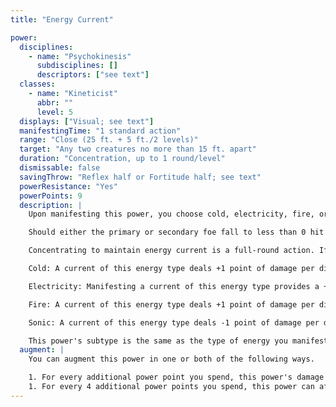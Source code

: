 ```yaml
---
title: "Energy Current"

power:
  disciplines:
    - name: "Psychokinesis"
      subdisciplines: []
      descriptors: ["see text"]
  classes:
    - name: "Kineticist"
      abbr: ""
      level: 5
  displays: ["Visual; see text"]
  manifestingTime: "1 standard action"
  range: "Close (25 ft. + 5 ft./2 levels)"
  target: "Any two creatures no more than 15 ft. apart"
  duration: "Concentration, up to 1 round/level"
  dismissable: false
  savingThrow: "Reflex half or Fortitude half; see text"
  powerResistance: "Yes"
  powerPoints: 9
  description: |
    Upon manifesting this power, you choose cold, electricity, fire, or sonic. Your body's psionically fueled bioenergetic currents produce an arc of energy of the chosen type that targets a creature you designate as the primary foe for {% die_roll 9 6 0 %} points of damage in every round when the power remains in effect. Energy also arcs off the primary foe to strike one additional foe that is initially within 15 feet of the primary foe, or that subsequently moves within 15 feet of the primary foe while the duration lasts. Secondary foes take half the damage that the primary foe takes in every round while the duration lasts.

    Should either the primary or secondary foe fall to less than 0 hit points (or should a target completely evade the effect with a special ability or power), the energy current's arc randomly retargets another primary and/or secondary foe while the duration lasts. Targeted foes can move normally, possibly moving out of range of the effect, but each round they are targeted and remain in range they must make a saving throw to avoid taking full damage in that round.

    Concentrating to maintain energy current is a full-round action. If you take damage while maintaining energy current, you must make a successful Concentration check (DC 10 + damage dealt) to avoid losing your concentration on the power.

    Cold: A current of this energy type deals +1 point of damage per die. The saving throw to reduce damage from a cold current is a Fortitude save instead of a Reflex save.

    Electricity: Manifesting a current of this energy type provides a +2 bonus to the save DC and a +2 bonus on manifester level checks for the purpose of overcoming power resistance.

    Fire: A current of this energy type deals +1 point of damage per die.

    Sonic: A current of this energy type deals -1 point of damage per die and ignores an object's hardness.

    This power's subtype is the same as the type of energy you manifest.
  augment: |
    You can augment this power in one or both of the following ways.

    1. For every additional power point you spend, this power's damage increases by one die (d6). For each extra two dice of damage, this power's save DC increases by 1.
    1. For every 4 additional power points you spend, this power can affect an additional secondary target. Any additional secondary target cannot be more than 15 feet from another target of the power.
---
```

